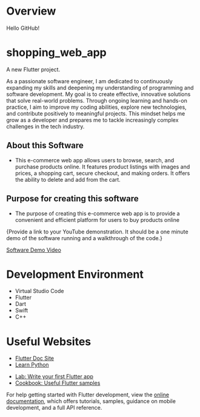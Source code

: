 # Overview
Hello GitHub!

# shopping_web_app

A new Flutter project.

As a passionate software engineer, I am dedicated to continuously expanding my skills and deepening my understanding of programming and software development. My goal is to create effective, innovative solutions that solve real-world problems. Through ongoing learning and hands-on practice, I aim to improve my coding abilities, explore new technologies, and contribute positively to meaningful projects. This mindset helps me grow as a developer and prepares me to tackle increasingly complex challenges in the tech industry.

## About this Software
- This e-commerce web app allows users to browse, search, and purchase products online. It features product listings with images and prices, a shopping cart, secure checkout, and making orders. It offers the ability to delete and add from the cart.

## Purpose for creating this software
- The purpose of creating this e-commerce web app is to provide a convenient and efficient platform for users to buy products online

{Provide a link to your YouTube demonstration.  It should be a one minute demo of the software running and a walkthrough of the code.}

[Software Demo Video](http://youtube.link.goes.here)

# Development Environment

- Virtual Studio Code
- Flutter
- Dart
- Swift
- C++

# Useful Websites

* [Flutter Doc Site](https://docs.flutter.dev/)
* [Learn Python](https://www.learnpython.org/)

- [Lab: Write your first Flutter app](https://docs.flutter.dev/get-started/codelab)
- [Cookbook: Useful Flutter samples](https://docs.flutter.dev/cookbook)

For help getting started with Flutter development, view the
[online documentation](https://docs.flutter.dev/), which offers tutorials,
samples, guidance on mobile development, and a full API reference.



